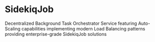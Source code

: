 # SidekiqJob
Decentralized Background Task Orchestrator Service featuring Auto-Scaling capabilities implementing modern Load Balancing patterns providing enterprise-grade SidekiqJob solutions
